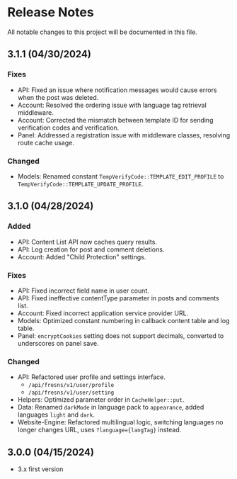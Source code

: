 # Release Notes

All notable changes to this project will be documented in this file.


## 3.1.1 (04/30/2024)

### Fixes
- API: Fixed an issue where notification messages would cause errors when the post was deleted.
- Account: Resolved the ordering issue with language tag retrieval middleware.
- Account: Corrected the mismatch between template ID for sending verification codes and verification.
- Panel: Addressed a registration issue with middleware classes, resolving route cache usage.

### Changed
- Models: Renamed constant `TempVerifyCode::TEMPLATE_EDIT_PROFILE` to `TempVerifyCode::TEMPLATE_UPDATE_PROFILE`.


## 3.1.0 (04/28/2024)

### Added
- API: Content List API now caches query results.
- API: Log creation for post and comment deletions.
- Account: Added "Child Protection" settings.

### Fixes
- API: Fixed incorrect field name in user count.
- API: Fixed ineffective contentType parameter in posts and comments list.
- Account: Fixed incorrect application service provider URL.
- Models: Optimized constant numbering in callback content table and log table.
- Panel: `encryptCookies` setting does not support decimals, converted to underscores on panel save.

### Changed
- API: Refactored user profile and settings interface.
    - `/api/fresns/v1/user/profile`
    - `/api/fresns/v1/user/setting`
- Helpers: Optimized parameter order in `CacheHelper::put`.
- Data: Renamed `darkMode` in language pack to `appearance`, added languages `light` and `dark`.
- Website-Engine: Refactored multilingual logic, switching languages no longer changes URL, uses `?language={langTag}` instead.


## 3.0.0 (04/15/2024)

- 3.x first version
